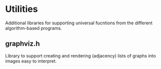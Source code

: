 # Utilities

Additional libraries for supporting universal fucntions from the different algorithm-based programs.

## graphviz.h
Library to support creating and rendering (adjacency) lists of graphs into images easy to interpret.